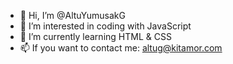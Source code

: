 - 👋 Hi, I’m @AltuYumusakG
- 👀 I’m interested in coding with JavaScript
- 🌱 I’m currently learning HTML & CSS
- 📫 If you want to contact me: altug@kitamor.com
